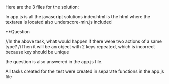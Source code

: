 Here are the 3 files for the solution:

In app.js is all the javascript solutions
index.html is the html where the textarea is located
also underscore-min.js included

**Question

//In the above task, what would happen if there were two actions of a same type?
//Then it will be an object with 2 keys repeated, which is incorrect because key should be unique

the question is also answered in the app.js file.

All tasks created for the test were created in separate functions in the app.js file




